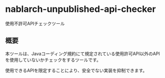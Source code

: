# nablarch-unpublished-api-checker

 使用不許可APIチェックツール
 
 ## 概要
 
 本ツールは、Javaコーディング規約にて規定されている使用許可API以外のAPIを使用していないかチェックをするツールです。
 
 使用できるAPIを限定することにより、安全でない実装を抑制できます。

